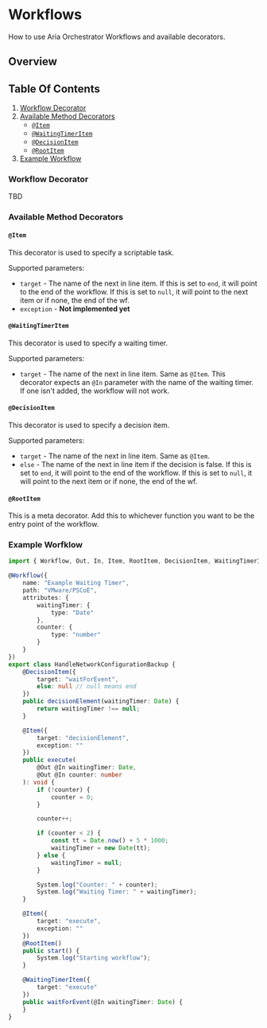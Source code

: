 # Workflows

How to use Aria Orchestrator Workflows and available decorators.

## Overview

## Table Of Contents

1. [Workflow Decorator](#workflow-decorator)
2. [Available Method Decorators](#available-method-decorators)
    - [`@Item`](#item)
    - [`@WaitingTimerItem`](#waitingtimeritem)
    - [`@DecisionItem`](#decisionitem)
    - [`@RootItem`](#rootitem)
3. [Example Workflow](#example-workflow)

### Workflow Decorator

TBD

### Available Method Decorators

#### `@Item`

This decorator is used to specify a scriptable task.

Supported parameters:
- `target` - The name of the next in line item. If this is set to `end`, it will point to the end of the workflow. 
              If this is set to `null`, it will point to the next item or if none, the end of the wf.
- `exception` - **Not implemented yet**

#### `@WaitingTimerItem`

This decorator is used to specify a waiting timer.

Supported parameters:
- `target` - The name of the next in line item. Same as `@Item`.
This decorator expects an `@In` parameter with the name of the waiting timer. If one isn't added, the workflow will not work.

#### `@DecisionItem`

This decorator is used to specify a decision item.

Supported parameters:
- `target` - The name of the next in line item. Same as `@Item`.
- `else` - The name of the next in line item if the decision is false. If this is set to `end`, it will point to the end of the workflow. 
            If this is set to `null`, it will point to the next item or if none, the end of the wf.

#### `@RootItem`

This is a meta decorator. Add this to whichever function you want to be the entry point of the workflow.


### Example Worfklow

```ts
import { Workflow, Out, In, Item, RootItem, DecisionItem, WaitingTimerItem } from "vrotsc-annotations";

@Workflow({
	name: "Example Waiting Timer",
	path: "VMware/PSCoE",
	attributes: {
		waitingTimer: {
			type: "Date"
		},
		counter: {
			type: "number"
		}
	}
})
export class HandleNetworkConfigurationBackup {
	@DecisionItem({
		target: "waitForEvent",
		else: null // null means end
	})
	public decisionElement(waitingTimer: Date) {
		return waitingTimer !== null;
	}

	@Item({
		target: "decisionElement",
		exception: ""
	})
	public execute(
		@Out @In waitingTimer: Date,
		@Out @In counter: number
	): void {
		if (!counter) {
			counter = 0;
		}

		counter++;

		if (counter < 2) {
			const tt = Date.now() + 5 * 1000;
			waitingTimer = new Date(tt);
		} else {
			waitingTimer = null;
		}

		System.log("Counter: " + counter);
		System.log("Waiting Timer: " + waitingTimer);
	}

	@Item({
		target: "execute",
		exception: ""
	})
	@RootItem()
	public start() {
		System.log("Starting workflow");
	}

	@WaitingTimerItem({
		target: "execute"
	})
	public waitForEvent(@In waitingTimer: Date) {
	}
}
```


